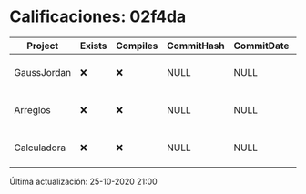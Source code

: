 # Calificaciones: 02f4da
|Project|Exists|Compiles|CommitHash|CommitDate|CheckDate|Comments|
|-|-|-|-|-|-|-|
|GaussJordan|❌|❌|NULL|NULL|25-10-2020 21:00:41|No se encontró el archivo en PracticasComputacionI/GaussJordan/GaussJordan.cpp|
|Arreglos|❌|❌|NULL|NULL|25-10-2020 21:00:40|No se encontró el archivo en PracticasComputacionI/Arreglos/Arreglos.cpp|
|Calculadora|❌|❌|NULL|NULL|25-10-2020 21:00:38|No se encontró el archivo en PracticasComputacionI/Calculadora/Calculadora.cpp|

Última actualización: 25-10-2020 21:00